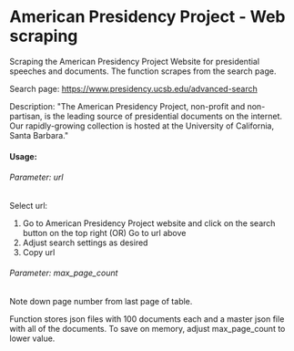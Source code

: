 # American Presidency Project - Web scraping

Scraping the American Presidency Project Website for presidential speeches and documents. The function scrapes from the search page.

Search page: https://www.presidency.ucsb.edu/advanced-search

Description: "The American Presidency Project, non-profit and non-partisan, is the leading source of presidential documents on the internet.  Our rapidly-growing collection is hosted at the University of California, Santa Barbara."

#### Usage:
###### Parameter: url
Select url:
1) Go to American Presidency Project website and click on the search button on the top right
(OR) Go to url above
2) Adjust search settings as desired
3) Copy url

###### Parameter: max_page_count
Note down page number from last page of table. 

Function stores json files with 100 documents each and a master json file with all of the documents.
To save on memory, adjust max_page_count to lower value.

